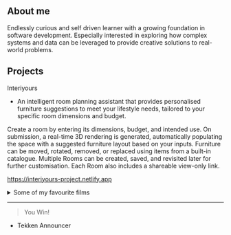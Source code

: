 ## About me
Endlessly curious and self driven learner with a growing foundation in software development. Especially interested in exploring how complex systems and data can be leveraged to provide creative solutions to real-world problems.

## Projects
Interiyours 
- An intelligent room planning assistant that provides personalised furniture suggestions to meet your lifestyle needs, tailored to your specific room dimensions and budget.

Create a room by entering its dimensions, budget, and intended use. On submission, a real-time 3D rendering is generated, automatically populating the space with a suggested furniture layout based on your inputs. Furniture can be moved, rotated, removed, or replaced using items from a built-in catalogue. Multiple Rooms can be created, saved, and revisited later for further customisation. Each Room also includes a shareable view-only link.

https://interiyours-project.netlify.app



<details>
<summary>Some of my favourite films</summary>
  
| Rank | Films            |
|-----:|------------------|
|     1| Blade Runner     |
|     2| La Pointe Courte |
|     3| Fallen Angels    |
|     4| La Haine         |
|     5| Perfect Blue     |
  
  More the first that came to mind rather than proper ranking
</details>

---
> You Win!
- Tekken Announcer
